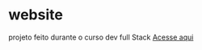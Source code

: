 # website
 projeto feito durante o curso dev full Stack
 [Acesse aqui](https://website-location.netlify.app/)
